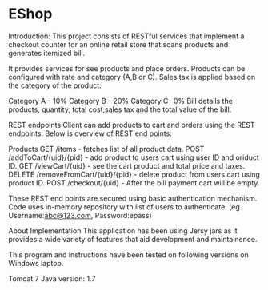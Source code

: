 # EShop
Introduction:
This project consists of RESTful services that implement a checkout counter for an online retail store that scans products and generates itemized bill.

It provides services for see products and place orders. Products can be configured with rate and category (A,B or C). Sales tax is applied based on the category of the product:

Category A - 10%
Category B - 20%
Category C- 0%
Bill details the products, quantity, total cost,sales tax and the total value of the bill.

REST endpoints
Client can add products to cart and orders using the REST endpoints. Below is overview of REST end points:

Products
GET /items - fetches list of all product data.
POST /addToCart/{uid}/{pid} - add product to users cart using user ID and oriduct ID.
GET /viewCart/{uid} - see the cart product and total price and taxes.
DELETE /removeFromCart/{uid}/{pid} - delete product from users cart using product ID.
POST /checkout/{uid} - After the bill payment cart will be empty.

These REST end points are secured using basic authentication mechanism. Code uses in-memory repository with list of users to authenticate. (eg. Username:abc@123.com, Password:epass)

About Implementation
This application has been using Jersy jars as it provides a wide variety of features that aid development and maintainence.

This program and instructions have been tested on following versions on Windows laptop.

Tomcat 7
Java version: 1.7
